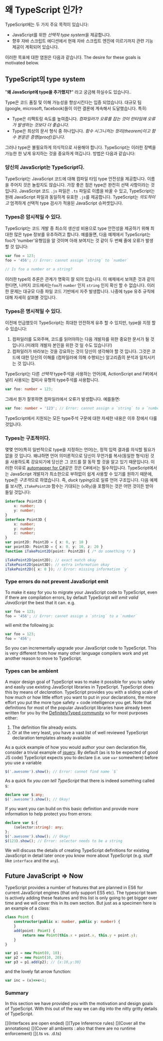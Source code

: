# 왜 TypeScript 인가?
TypeScript에는 두 가지 주요 목적이 있습니다:
* JavaScript를 위한 *선택적 type system*을 제공합니다.
* 향후 자바 스크립트 에디션에서 현재 자바 스크립트 엔진에 이르기까지 관련 기능 제공이 계획되어 있습니다.

이러한 목표에 대한 염원은 다음과 같습니다.
The desire for these goals is motivated below.

## TypeScript의 type system

"**왜 JavaScript에 type을 추가했지?**" 라고 궁금해 하실수도 있습니다..

Type은 코드 품질 및 이해 가능성을 향상시킨다는 입증 되었습니다. 대규모 팀(google, microsoft, facebook)들이 이런 결론에 계속해서 도달했습니다. 특히:

* Type은 리팩토링 속도를 높여줍니다. *컴파일러가 오류를 잡는 것이 런타임에 오류가 발생하는 것보다 더 좋습니다.*
* Type은 최상의 문서 형식 중 하나입니다. *함수 시그니처는 정리(theorem)이고 함수 본문은 증명(proof)입니다.*

그러나 type은 불필요하게 의식적으로 사용해야 합니다. TypeScript는 이러한 장벽을 가능한 한 낮게 유지하는 것을 중요하게 여깁니다. 방법은 다음과 같습니다:

### 당신의 JavaScript는 TypeScript다.
TypeScript는 JavaScript 코드에 대해 컴파일 타임 type 안전성을 제공합니다. 이름을 주어지 것은 놀랍지도 않습니다. 가장 좋은 점은 type은 완전히 선택 사항이라는 것입니다. JavaScript 코드 `.js` 파일은 `.ts` 파일로 이름을 바꿀 수 있고, TypeScript는 원래 JavaScript 파일과 동일하게 유효한 `.js`를 제공합니다. TypeScript는 *의도적이고* 엄격하게 선택적 type 검사가 적용된 JavaScript 슈퍼셋입니다.

### Types은 암시적일 수 있다.
TypeScript는 코드 개발 중 최소의 생산성 비용으로 type 안전성을 제공하기 위해 최대한 많은 type 정보를 유추하려고 합니다. 예를들면, 다음 예제에서 TypeScript는 foo가 'number'유형임을 알 것이며 아래 보여지는 것 같이 두 번째 줄에 오류가 발생 할 것 입니다:

```ts
var foo = 123;
foo = '456'; // Error: cannot assign `string` to `number`

// Is foo a number or a string?
```
이러한 type의 추론은 관계가 명확히 잘 되어 있습니다. 이 예제에서 보여준 것과 같이 한다면, 나머지 코드에서는`foo`가 `number` 인지 `string` 인지 확신 할 수 없습니다. 이러한 문제는 대규모 다중 파일 코드 기반에서 자주 발생합니다. 나중에 type 유추 규칙에 대해 자세히 살펴볼 것입니다.

### Types은 명시적일 수 있다.
이전에 언급했듯이 TypeScript는 최대한 안전하게 유추 할 수 있지만, type을 지정 할 수 있습니다:
1. 컴파일러를 도와주며, 코드를 읽어야하는 다음 개발자를 위한 중요한 문서가 될 것입니다.(미래의 개발자 본인을 위한 것 일 수도 있습니다!)
1. 컴파일러가 바라보는 것을 강요하는 것이 당신이 생각해야 할 것 입니다. 그것은 코드에 대한 당신의 이해를 (컴파일러에 의해 수행되는) 알고리즘의 분석과 일치시키는 것 입니다.

TypeScript는 다른 *선택적* type주석을 사용하는 언어(예, ActionScript and F#)에서 널리 사용되는 접미사 유형의 type주석를 사용합니다.

```ts
var foo: number = 123;
```
그래서 뭔가 잘못하면 컴파일러에서 오류가 발생합니다. 예를들면:

```ts
var foo: number = '123'; // Error: cannot assign a `string` to a `number`
```

TypeScript에서 지원되는 모든 type주석 구문에 대한 자세한 내용은 이후 장에서 다룰 것입니다.

### Types는 구조적이다.
몇몇 언어(특히 일반적으로 type을 지정하는 언어)는, 정적 입력 결과를 의식할 필요가 없을 것 입니다. 왜냐하면 언어 의미론적으로 당신이 무언가를 복사(동일한 형식)된 것을 사용하도록 강요되기에 당신은 그 코드를 잘 동작 할 것을 알고 있기 때문입니다. 이러한 이유로 [automapper for C#](http://automapper.org/)같은 것은 C#에서는 필수적입니다. TypeScript에서는 JavaScript 개발자가 최소한으로 부하없이 쉽게 사용할 수 있기를 원하기 때문에, type은 *구조적*으로 하였습니다. 즉, *duck typing*으로 일류 언어 구조입니다. 다음 예제를 보시면, `iTakePoint2D` 함수는 기대되는 (`x`와`y`)을 포함하는 것은 어떤 것이든 받아 들일 것입니다:

```ts
interface Point2D {
    x: number;
    y: number;
}
interface Point3D {
    x: number;
    y: number;
    z: number;
}
var point2D: Point2D = { x: 0, y: 10 }
var point3D: Point3D = { x: 0, y: 10, z: 20 }
function iTakePoint2D(point: Point2D) { /* do something */ }

iTakePoint2D(point2D); // exact match okay
iTakePoint2D(point3D); // extra information okay
iTakePoint2D({ x: 0 }); // Error: missing information `y`
```

### Type errors do not prevent JavaScript emit
To make it easy for you to migrate your JavaScript code to TypeScript, even if there are compilation errors, by default TypeScript *will emit valid JavaScript* the best that it can. e.g.

```ts
var foo = 123;
foo = '456'; // Error: cannot assign a `string` to a `number`
```

will emit the following js:

```ts
var foo = 123;
foo = '456';
```

So you can incrementally upgrade your JavaScript code to TypeScript. This is very different from how many other language compilers work and yet another reason to move to TypeScript.

### Types can be ambient
A major design goal of TypeScript was to make it possible for you to safely and easily use existing JavaScript libraries in TypeScript. TypeScript does this by means of *declaration*. TypeScript provides you with a sliding scale of how much or how little effort you want to put in your declarations, the more effort you put the more type safety + code intelligence you get. Note that definitions for most of the popular JavaScript libraries have already been written for you by the [DefinitelyTyped community](https://github.com/borisyankov/DefinitelyTyped) so for most purposes either:

1. The definition file already exists.
1. Or at the very least, you have a vast list of well reviewed TypeScript declaration templates already available

As a quick example of how you would author your own declaration file, consider a trivial example of [jquery](https://jquery.com/). By default (as is to be expected of good JS code) TypeScript expects you to declare (i.e. use `var` somewhere) before you use a variable
```ts
$('.awesome').show(); // Error: cannot find name `$`
```
As a quick fix *you can tell TypeScript* that there is indeed something called `$`:
```ts
declare var $:any;
$('.awesome').show(); // Okay!
```
If you want you can build on this basic definition and provide more information to help protect you from errors:
```ts
declare var $:{
    (selector:string): any;
};
$('.awesome').show(); // Okay!
$(123).show(); // Error: selector needs to be a string
```

We will discuss the details of creating TypeScript definitions for existing JavaScript in detail later once you know more about TypeScript (e.g. stuff like `interface` and the `any`).

## Future JavaScript => Now
TypeScript provides a number of features that are planned in ES6 for current JavaScript engines (that only support ES5 etc). The typescript team is actively adding these features and this list is only going to get bigger over time and we will cover this in its own section. But just as a specimen here is an example of a class:

```ts
class Point {
    constructor(public x: number, public y: number) {
    }
    add(point: Point) {
        return new Point(this.x + point.x, this.y + point.y);
    }
}

var p1 = new Point(0, 10);
var p2 = new Point(10, 20);
var p3 = p1.add(p2); // {x:10,y:30}
```

and the lovely fat arrow function:

```ts
var inc = (x)=>x+1;
```

### Summary
In this section we have provided you with the motivation and design goals of TypeScript. With this out of the way we can dig into the nitty gritty details of TypeScript.

[](Interfaces are open ended)
[](Type Inferernce rules)
[](Cover all the annotations)
[](Cover all ambients : also that there are no runtime enforcement)
[](.ts vs. .d.ts)

